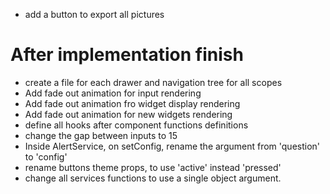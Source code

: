- add a button to export all pictures

# After implementation finish
- create a file for each drawer and navigation tree for all scopes
- Add fade out animation for input rendering
- Add fade out animation fro widget display rendering
- Add fade out animation for new widgets rendering
- define all hooks after component functions definitions
- change the gap between inputs to 15
- Inside AlertService, on setConfig, rename the argument from 'question' to 'config'
- rename buttons theme props, to use 'active' instead 'pressed'
- change all services functions to use a single object argument.